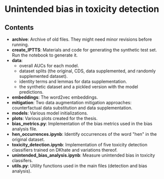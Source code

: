 # Unintended bias in toxicity detection

## Contents
* **archive**: Archive of old files. They might need minor revisions before running.
* **create_IPTTS**: Materials and code for generating the synthetic test set. Run the notebook to generate it. 
* **data**: 
    * overall AUCs for each model.
    * dataset splits (the original, CDS, data supplemented, and randomly supplemented dataset).
    * identity terms and lemmas for data supplementation.
    * the synthetic dataset and a pickled version with the model predictions.
* **embeddings**: The word2vec embeddings.
* **mitigation**: Two data augmentation mitigation approaches: counterfactual data substitution and data supplementation.
* **models**: Various model initializations.
* **plots**: Various plots created for the thesis.
* **bias_metrics.py**: Implementation of the bias metrics used in the bias analysis file.
* **hen_occurrences.ipynb**: Identify occurrences of the word "hen" in the original dataset.
* **toxicity_detection.ipynb**: Implementation of five toxicity detection classifiers trained on DKhate and variations thereof.
* **unintended_bias_analysis.ipynb**: Measure unintended bias in toxicity classifers.
* **utils.py**: Utility functions used in the main files (detection and bias analysis).
